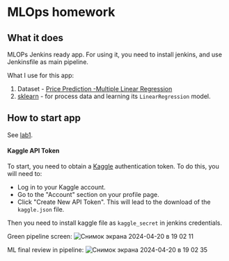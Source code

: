 # MLOps homework 

## What it does

MLOPs Jenkins ready app. For using it, you need to install jenkins, and use Jenkinsfile as main pipeline.

What I use for this app:
1. Dataset - [Price Prediction -Multiple Linear Regression](https://www.kaggle.com/datasets/erolmasimov/price-prediction-multiple-linear-regression/data)
2. [sklearn](https://scikit-learn.org/stable/index.html) - for process data and learning its `LinearRegression` model.

## How to start app

See [lab1](../lab1).

#### Kaggle API Token
To start, you need to obtain a [Kaggle](https://www.kaggle.com/account/login) authentication token. To do this, you will need to:
- Log in to your Kaggle account.
- Go to the "Account" section on your profile page.
- Click "Create New API Token". This will lead to the download of the `kaggle.json` file.

Then you need to install kaggle file as `kaggle_secret` in jenkins credentials.

Green pipeline screen:
![Снимок экрана 2024-04-20 в 19 02 11](https://github.com/johnneon/ml_ops_lab/assets/53760291/fadaa47b-9b67-4b4b-8dfe-343e46367c52)


ML final review in pipeline:
![Снимок экрана 2024-04-20 в 19 02 35](https://github.com/johnneon/ml_ops_lab/assets/53760291/9e64e39b-00da-40f7-9fe3-c0579b83f466)
